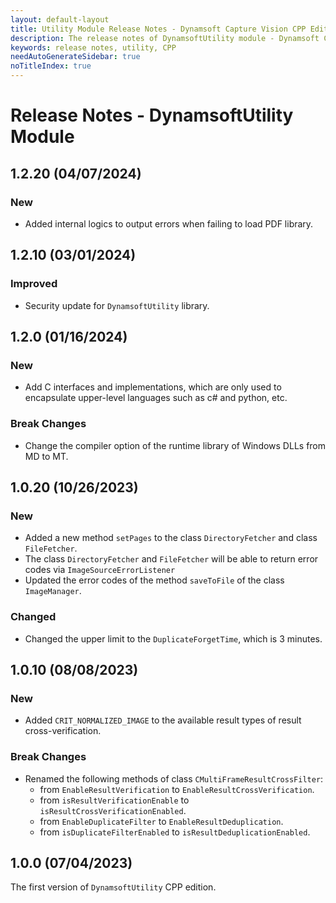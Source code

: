 ```yaml
---
layout: default-layout
title: Utility Module Release Notes - Dynamsoft Capture Vision CPP Edition
description: The release notes of DynamsoftUtility module - Dynamsoft Capture Vision CPP Edition.
keywords: release notes, utility, CPP
needAutoGenerateSidebar: true
noTitleIndex: true
---
```


# Release Notes - DynamsoftUtility Module

## 1.2.20 (04/07/2024)

### New

- Added internal logics to output errors when failing to load PDF library.

## 1.2.10 (03/01/2024)

### Improved

- Security update for `DynamsoftUtility` library.

## 1.2.0 (01/16/2024)

### New

- Add C interfaces and implementations, which are only used to encapsulate upper-level languages such as c# and python, etc.

### Break Changes

- Change the compiler option of the runtime library of Windows DLLs from MD to MT.

## 1.0.20 (10/26/2023)

### New

- Added a new method `setPages` to the class `DirectoryFetcher` and class `FileFetcher`.
- The class `DirectoryFetcher` and `FileFetcher` will be able to return error codes via `ImageSourceErrorListener`
- Updated the error codes of the method `saveToFile` of the class `ImageManager`.

### Changed

- Changed the upper limit to the `DuplicateForgetTime`, which is 3 minutes.

## 1.0.10 (08/08/2023)

### New

- Added `CRIT_NORMALIZED_IMAGE` to the available result types of result cross-verification.

### Break Changes

- Renamed the following methods of class `CMultiFrameResultCrossFilter`:
  - from `EnableResultVerification` to `EnableResultCrossVerification`.
  - from `isResultVerificationEnable` to `isResultCrossVerificationEnabled`.
  - from `EnableDuplicateFilter` to `EnableResultDeduplication`.
  - from `isDuplicateFilterEnabled` to `isResultDeduplicationEnabled`.

## 1.0.0 (07/04/2023)

The first version of `DynamsoftUtility` CPP edition.
